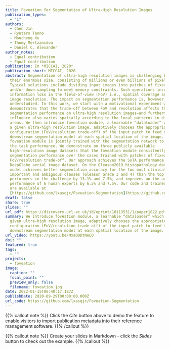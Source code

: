 ```yaml
---
title: Foveation for Segmentation of Ultra-High Resolution Images
publication_types:
  - "1"
authors:
  - Chen Jin
  - Ryutaro Tanno
  - Moucheng Xu
  - Thomy Mertzanidou
  - Daniel C. Alexander
author_notes:
  - Equal contribution
  - Equal contribution
publication: In *MICCAI, 2020*
publication_short: MICCAI, 2020
abstract: Segmentation of ultra-high resolution images is challenging because of
  their enormous size, consisting of millions or even billions of pixels.
  Typical solutions include dividing input images into patches of fixed size
  and/or down-sampling to meet memory constraints. Such operations incur
  information loss in the field-of-view (FoV) i.e., spatial coverage and the
  image resolution. The impact on segmentation performance is, however, as yet
  understudied. In this work, we start with a motivational experiment which
  demonstrates that the trade-off between FoV and resolution affects the
  segmentation performance on ultra-high resolution images—and furthermore, its
  influence also varies spatially according to the local patterns in different
  areas. We then introduce foveation module, a learnable “dataloader” which, for
  a given ultra-high resolution image, adaptively chooses the appropriate
  configuration (FoV/resolution trade-off) of the input patch to feed to the
  downstream segmentation model at each spatial location of the image. The
  foveation module is jointly trained with the segmentation network to maximise
  the task performance. We demonstrate on three publicly available
  high-resolution image datasets that the foveation module consistently improves
  segmentation performance over the cases trained with patches of fixed
  FoV/resolution trade-off. Our approach achieves the SoTA performance on the
  DeepGlobe aerial image dataset. On the Gleason2019 histopathology dataset, our
  model achieves better segmentation accuracy for the two most clinically
  important and ambiguous classes (Gleason Grade 3 and 4) than the top
  performers in the challenge by 13.1% and 7.5%, and improves on the average
  performance of 6 human experts by 6.5% and 7.5%. Our code and trained models
  are available at
  [https://github.com/lxasqjc/Foveation-Segmentation](https://github.com/lxasqjc/Foveation-Segmentation).
draft: false
share: true
slides: ""
url_pdf: https://discovery.ucl.ac.uk/id/eprint/10113531/1/paper1822.pdf
summary: We introduce foveation module, a learnable “dataloader” which, for a
  given ultra-high resolution image, adaptively chooses the appropriate
  configuration (FoV/resolution trade-off) of the input patch to feed to the
  downstream segmentation model at each spatial location of the image.
url_video: https://youtu.be/MxaO9DtNeEQ
doi: ""
featured: true
tags:
  - ""
projects:
  - foveation
image:
  caption: ""
  focal_point: ""
  preview_only: false
  filename: foveation.jpg
date: 2022-01-15T00:40:17.187Z
publishDate: 2020-09-29T00:00:00.000Z
url_code: https://github.com/lxasqjc/Foveation-Segmentation
---
```


{{% callout note %}}
Click the *Cite* button above to demo the feature to enable visitors to import publication metadata into their reference management software.
{{% /callout %}}

{{% callout note %}}
Create your slides in Markdown - click the *Slides* button to check out the example.
{{% /callout %}}

<!-- Supplementary notes can be added here, including [code, math, and images](https://wowchemy.com/docs/writing-markdown-latex/). -->
